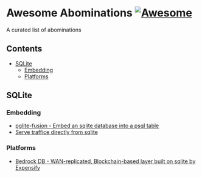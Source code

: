 # Awesome Abominations [![Awesome](https://awesome.re/badge.svg)](https://awesome.re)

A curated list of abominations

<!-- START doctoc generated TOC please keep comment here to allow auto update -->
<!-- DON'T EDIT THIS SECTION, INSTEAD RE-RUN doctoc TO UPDATE -->
## Contents

- [SQLite](#sqlite)
  - [Embedding](#embedding)
  - [Platforms](#platforms)

<!-- END doctoc generated TOC please keep comment here to allow auto update -->

## SQLite
### Embedding

- [pglite-fusion - Embed an sqlite database into a psql table](https://github.com/frectonz/pglite-fusion)
- [Serve traffice directly from sqlite](http://sigusr2.net/serving-traffic-directly-from-sqlite.html)

### Platforms

- [Bedrock DB - WAN-replicated, Blockchain-based layer built on sqlite by Expensify](https://bedrockdb.com/)

